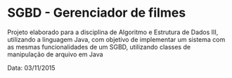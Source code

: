 # SGBD - Gerenciador de filmes

Projeto elaborado para a disciplina de Algoritmo e Estrutura de Dados III, utilizando a linguagem Java, com objetivo de implementar um 
sistema com as mesmas funcionalidades de um SGBD, utilizando classes de manipulação de arquivo em Java

Data: 03/11/2015
